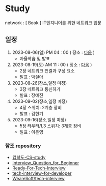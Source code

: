 # Study

network : [ Book ] IT엔지니어를 위한 네트워크 입문
## 일정

1. 2023-08-06(일) PM 04 : 00 ( 장소 : [다옴](http://www.daomstudy.com/?doc=sub_location) )
    - 자율학습 및 발표
2. 2023-08-19(토) AM 11 : 00 ( 장소 : [다옴](http://www.daomstudy.com/?doc=sub_location) )
    - 2장 네트워크 연결과 구성 요소
    - 발표 : 박설아
2. 2023-08-26(장소,일정 미정)
    - 3장 네트워크 통신하기
    - 발표 : 장예진
2. 2023-09-02(장소,일정 미정)
    - 4장 스위치: 2계층 장비
    - 발표 : 김현기
2. 2023-09-16(장소,일정 미정)
    - 5장 라우터/L3 스위치: 3계층 장비
    - 발표 : 이은영

### 참조 repository

- [컴학도-CS-study](https://github.com/Seogeurim/CS-study)
- [Interview_Question_for_Beginner](https://github.com/JaeYeopHan/Interview_Question_for_Beginner)
- [Ready-For-Tech-Interview](https://github.com/WooVictory/Ready-For-Tech-Interview)
- [tech-interview-for-developer](https://github.com/gyoogle/tech-interview-for-developer)
- [WeareSoft/tech-interview](https://github.com/WeareSoft/tech-interview)

